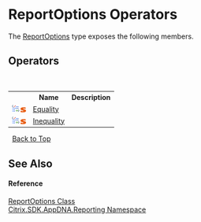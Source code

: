 # ReportOptions Operators
 

The <a href="82524f79-8658-d7a8-74fa-851734eb48fa">ReportOptions</a> type exposes the following members.


## Operators
&nbsp;<table><tr><th></th><th>Name</th><th>Description</th></tr><tr><td>![Public operator](media/puboperator.gif "Public operator")![Static member](media/static.gif "Static member")</td><td><a href="1641ed9f-7855-2aa2-8b6d-159a8261912a">Equality</a></td><td></td></tr><tr><td>![Public operator](media/puboperator.gif "Public operator")![Static member](media/static.gif "Static member")</td><td><a href="b187b124-4072-2536-1213-6932bc87547d">Inequality</a></td><td></td></tr></table>&nbsp;
<a href="#reportoptions-operators">Back to Top</a>

## See Also


#### Reference
<a href="82524f79-8658-d7a8-74fa-851734eb48fa">ReportOptions Class</a><br /><a href="5a349796-1e47-290a-6953-6ce2117c7cbc">Citrix.SDK.AppDNA.Reporting Namespace</a><br />
